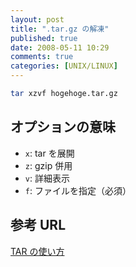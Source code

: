 ```yaml
---
layout: post
title: ".tar.gz の解凍"
published: true
date: 2008-05-11 10:29
comments: true
categories: [UNIX/LINUX]
---
```


```sh
tar xzvf hogehoge.tar.gz
```

## オプションの意味

- `x`: tar を展開
- `z`: gzip 併用
- `v`: 詳細表示
- `f`: ファイルを指定（必須）

## 参考 URL

[TAR の使い方](http://iris.homeunix.net/yayoi/freebsd/archiver/tar.asp)
